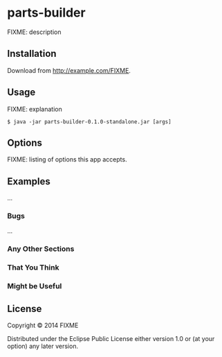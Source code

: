 # parts-builder

FIXME: description

## Installation

Download from http://example.com/FIXME.

## Usage

FIXME: explanation

    $ java -jar parts-builder-0.1.0-standalone.jar [args]

## Options

FIXME: listing of options this app accepts.

## Examples

...

### Bugs

...

### Any Other Sections
### That You Think
### Might be Useful

## License

Copyright © 2014 FIXME

Distributed under the Eclipse Public License either version 1.0 or (at
your option) any later version.
